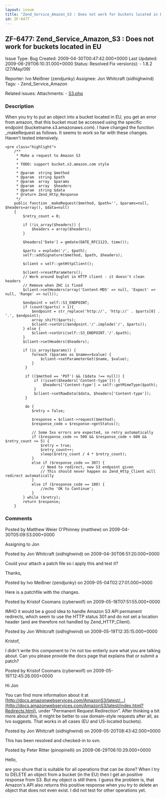 ```yaml
---
layout: issue
title: "Zend_Service_Amazon_S3 : Does not work for buckets located in EU"
id: ZF-6477
---
```


ZF-6477: Zend\_Service\_Amazon\_S3 : Does not work for buckets located in EU
----------------------------------------------------------------------------

 Issue Type: Bug Created: 2009-04-30T00:47:42.000+0000 Last Updated: 2009-06-29T06:10:31.000+0000 Status: Resolved Fix version(s): - 1.8.2 (27/May/09)
 
 Reporter:  Ivo Meißner (zendjunky)  Assignee:  Jon Whitcraft (sidhighwind)  Tags: - Zend\_Service\_Amazon
 
 Related issues: 
 Attachments: - [S3.php](/issues/secure/attachment/11914/S3.php)
 
### Description

When you try to put an object into a bucket located in EU, you get an error from amazon, that this bucket must be accessed using the specific endpoint (bucketname.s3.amazonaws.com). I have changed the function \_makeRequest as follows. It seems to work so far with these changes. Haven't tested intensively.

 
    <pre class="highlight">
        /**
         * Make a request to Amazon S3
         *
         * TODO: support bucket.s3.amazon.com style
         *
         * @param  string $method
         * @param  string $path
         * @param  array  $params
         * @param  array  $headers
         * @param  string $data
         * @return Zend_Http_Response
         */
        public function _makeRequest($method, $path='', $params=null, $headers=array(), $data=null)
        {
            $retry_count = 0;
    
            if (!is_array($headers)) {
                $headers = array($headers);
            }
    
            $headers['Date'] = gmdate(DATE_RFC1123, time());
    
            $parts = explode('/', $path);
            self::addSignature($method, $path, $headers);
    
            $client = self::getHttpClient();
    
            $client->resetParameters();
            // Work around buglet in HTTP client - it doesn't clean headers
            // Remove when ZHC is fixed
            $client->setHeaders(array('Content-MD5' => null, 'Expect' => null, 'Range' => null));
            
            $endpoint = self::S3_ENDPOINT;
            if (count($parts) > 1){
                $endpoint = str_replace('http://', 'http://' . $parts[0] . '.', $endpoint);
                array_shift($parts);
                $client->setUri($endpoint.'/'.implode('/', $parts));
            } else {
                $client->setUri(self::S3_ENDPOINT.'/'.$path);
            }
            $client->setHeaders($headers);
    
            if (is_array($params)) {
                foreach ($params as $name=>$value) {
                    $client->setParameterGet($name, $value);
                }
             }
    
             if (($method == 'PUT') && ($data !== null)) {
                 if (!isset($headers['Content-type'])) {
                     $headers['Content-type'] = self::getMimeType($path);
                 }
                 $client->setRawData($data, $headers['Content-type']);
             }
    
             do {
                $retry = false;
    
                $response = $client->request($method);
                $response_code = $response->getStatus();
    
                // Some 5xx errors are expected, so retry automatically
                if ($response_code >= 500 && $response_code < 600 && $retry_count <= 5) {
                    $retry = true;
                    $retry_count++;
                    sleep($retry_count / 4 * $retry_count);
                }
                else if ($response_code == 307) {
                    // Need to redirect, new S3 endpoint given
                    // This should never happen as Zend_Http_Client will redirect automatically
                }
                else if ($response_code == 100) {
                    //echo 'OK to Continue';
                }
            } while ($retry);
            return $response;
        }
    
    


 

 

### Comments

Posted by Matthew Weier O'Phinney (matthew) on 2009-04-30T05:09:53.000+0000

Assigning to Jon

 

 

Posted by Jon Whitcraft (sidhighwind) on 2009-04-30T06:51:20.000+0000

Could your attach a patch file so i apply this and test it?

Thanks,

 

 

Posted by Ivo Meißner (zendjunky) on 2009-05-04T02:27:01.000+0000

Here is a patchfile with the changes.

 

 

Posted by Kristof Coomans (cyberwolf) on 2009-05-18T07:51:55.000+0000

IMHO it would be a good idea to handle Amazon S3 API permanent redirects, which seem to use the HTTP status 301 and do not set a location header (and are therefore not handled by Zend\_HTTP\_Client).

 

 

Posted by Jon Whitcraft (sidhighwind) on 2009-05-19T12:35:15.000+0000

Kristof,

I didn't write this component to i'm not too entierly sure what you are talking about. Can you please provide the docs page that explains that or submit a patch?

 

 

Posted by Kristof Coomans (cyberwolf) on 2009-05-19T12:45:26.000+0000

Hi Jon

You can find more information about it at [http://docs.amazonwebservices.com/AmazonS3/latest/…](http://docs.amazonwebservices.com/AmazonS3/latest/index.html?Redirects.html), under "Permanent Request Redirection". After thinking a bit more about this, it might be better to use domain-style requests after all, as Ivo suggests. That works in all cases (EU and US-located buckets).

 

 

Posted by Jon Whitcraft (sidhighwind) on 2009-05-20T08:43:42.000+0000

This has been resolved and checked-in to svn.

 

 

Posted by Peter Ritter (pinopinelli) on 2009-06-29T06:10:29.000+0000

Hello,

are you shure that is suitable for all operations that can be done? When I try to DELETE an object from a bucket (in the EU) then I get an positive response from S3. But my object is still there. I guess the problem is, that Amazon's API also returns this positive response when you try to delete an object that does not even exist. I did not test for other operations yet.

 

 